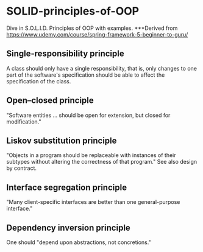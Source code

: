 # SOLID-principles-of-OOP
Dive in S.O.L.I.D. Principles of OOP with examples.
***Derived from https://www.udemy.com/course/spring-framework-5-beginner-to-guru/

## Single-responsibility principle
A class should only have a single responsibility, that is, only changes to one part of the software's specification should be able to affect the specification of the class.
## Open–closed principle
"Software entities ... should be open for extension, but closed for modification."
## Liskov substitution principle
"Objects in a program should be replaceable with instances of their subtypes without altering the correctness of that program." See also design by contract.
## Interface segregation principle
"Many client-specific interfaces are better than one general-purpose interface."
## Dependency inversion principle
One should "depend upon abstractions, not concretions."
